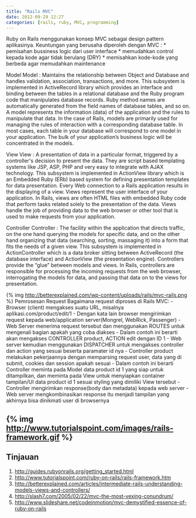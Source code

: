 ```yaml
---
title: "Rails MVC"
date: 2012-09-29 12:27
categories: [rails, ruby, MVC, programming]
---
```

Ruby on Rails menggunakan konsep MVC sebagai design pattern aplikasinya.
Keuntungan yang berusaha diperoleh dengan MVC :
	* pemisahan bussiness logic dari user interface
	* memudahkan control kepada kode agar tidak berulang (DRY)
	* memisahkan kode-kode yang berbeda agar memudahkan maintenance	
<!--more-->
Model
Model : Maintains the relationship between Object and Database and handles validation, association, transactions, and more.
This subsystem is implemented in ActiveRecord library which provides an interface and binding between the tables in a relational database and the Ruby program code that manipulates database records. Ruby method names are automatically generated from the field names of database tables, and so on.
A model represents the information (data) of the application and the rules to manipulate that data. In the case of Rails, models are primarily used for managing the rules of interaction with a corresponding database table. In most cases, each table in your database will correspond to one model in your application. The bulk of your application’s business logic will be concentrated in the models.

View
View : A presentation of data in a particular format, triggered by a controller's decision to present the data. They are script based templating systems like JSP, ASP, PHP and very easy to integrate with AJAX technology.
This subsystem is implemented in ActionView library which is an Embedded Ruby (ERb) based system for defining presentation templates for data presentation. Every Web connection to a Rails application results in the displaying of a view.
Views represent the user interface of your application. In Rails, views are often HTML files with embedded Ruby code that perform tasks related solely to the presentation of the data. Views handle the job of providing data to the web browser or other tool that is used to make requests from your application.

Controller
Controller : The facility within the application that directs traffic, on the one hand querying the models for specific data, and on the other hand organizing that data (searching, sorting, massaging it) into a form that fits the needs of a given view.
This subsystem is implemented in ActionController which is a data broker sitting between ActiveRecord (the database interface) and ActionView (the presentation engine).
Controllers provide the “glue” between models and views. In Rails, controllers are responsible for processing the incoming requests from the web browser, interrogating the models for data, and passing that data on to the views for presentation.

{% img http://betterexplained.com/wp-content/uploads/rails/mvc-rails.png %}
Pemrosesan Request
Bagaimana request diproses di Rails MVC:
	- Browser (client) mengakses suatu URL, misalnya aplikasi.com/product/edit/1
	- Dengan kata lain browser mengirimkan request kepada web/application server(Mongrel, WebRick, Passenger)
	- Web Server menerima request tersebut dan menggunakan ROUTES untuk mengenali bagian apakah yang coba diakses
	- Dalam contoh ini berarti akan mengakses CONTROLLER product, ACTION edit dengan ID 1
	- Web server kemudian menggunakan DISPATCHER untuk mengakses controller dan action yang sesuai beserta paramater id nya
	- Controller product melakukan pekerjaannya dengan memparsing request user, data yang di submit, cookies dan session apakah sesuai
	- Dalam contoh ini berarti Controller meminta pada Model data product id 1 yang siap untuk ditampilkan, dan meminta pada View untuk menyiapkan container tampilan/UI data product id 1 sesuai styling yang dimiliki View tersebut
	- Controller mengirimkan response(body dan metadata) kepada web server
	- Web server mengkombinasikan response itu menjadi tampilan yang akhirnya bisa dinikmati user di browsernya

{% img http://www.tutorialspoint.com/images/rails-framework.gif %}
---
Tinjauan
---
1. <http://guides.rubyonrails.org/getting_started.html>
2. <http://www.tutorialspoint.com/ruby-on-rails/rails-framework.htm>
3. <http://betterexplained.com/articles/intermediate-rails-understanding-models-views-and-controllers/>
4. <http://slash7.com/2005/02/22/mvc-the-most-vexing-conundrum/>
5. <http://www.slideshare.net/codeinmotion/mvc-demystified-essence-of-ruby-on-rails>
